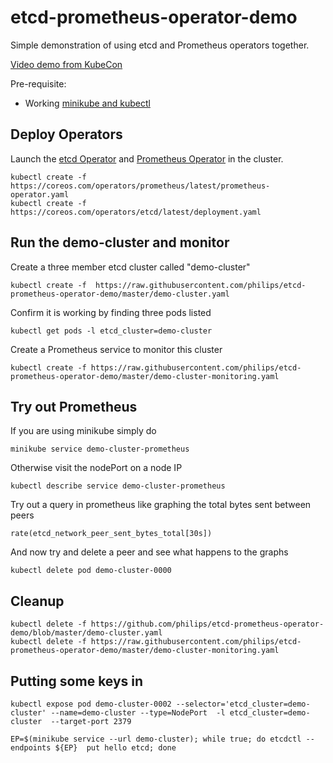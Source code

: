 # etcd-prometheus-operator-demo

Simple demonstration of using etcd and Prometheus operators together.

[Video demo from KubeCon](https://www.youtube.com/watch?v=Uf7PiHXqmnw&index=80&list=PLj6h78yzYM2PqgIGU1Qmi8nY7dqn9PCr4)

Pre-requisite:
- Working [minikube and kubectl](https://github.com/kubernetes/minikube#installation)

## Deploy Operators

Launch the [etcd Operator](https://coreos.com/blog/introducing-the-etcd-operator.html) and [Prometheus Operator](https://coreos.com/blog/the-prometheus-operator.html) in the cluster.


```
kubectl create -f https://coreos.com/operators/prometheus/latest/prometheus-operator.yaml
kubectl create -f https://coreos.com/operators/etcd/latest/deployment.yaml
```

## Run the demo-cluster and monitor

Create a three member etcd cluster called "demo-cluster"

```
kubectl create -f  https://raw.githubusercontent.com/philips/etcd-prometheus-operator-demo/master/demo-cluster.yaml
```

Confirm it is working by finding three pods listed

```
kubectl get pods -l etcd_cluster=demo-cluster
```

Create a Prometheus service to monitor this cluster

```
kubectl create -f https://raw.githubusercontent.com/philips/etcd-prometheus-operator-demo/master/demo-cluster-monitoring.yaml
```

## Try out Prometheus

If you are using minikube simply do 

```
minikube service demo-cluster-prometheus
```

Otherwise visit the nodePort on a node IP

```
kubectl describe service demo-cluster-prometheus
```

Try out a query in prometheus like graphing the total bytes sent between peers

```
rate(etcd_network_peer_sent_bytes_total[30s])
```

And now try and delete a peer and see what happens to the graphs

```
kubectl delete pod demo-cluster-0000
```

## Cleanup

```
kubectl delete -f https://github.com/philips/etcd-prometheus-operator-demo/blob/master/demo-cluster.yaml
kubectl delete -f https://raw.githubusercontent.com/philips/etcd-prometheus-operator-demo/master/demo-cluster-monitoring.yaml
```


## Putting some keys in

```
kubectl expose pod demo-cluster-0002 --selector='etcd_cluster=demo-cluster' --name=demo-cluster --type=NodePort  -l etcd_cluster=demo-cluster  --target-port 2379
```

```
EP=$(minikube service --url demo-cluster); while true; do etcdctl --endpoints ${EP}  put hello etcd; done
```
